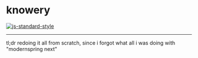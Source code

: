 knowery
===

[![js-standard-style](https://img.shields.io/badge/code%20style-standard-blue.svg?style=flatsquare)](http://standardjs.com/)

---

tl;dr redoing it all from scratch, since i forgot what all i was doing with "modernspring next"
